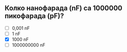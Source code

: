## Колко нанофарада (nF) са 1000000 пикофарада (pF)?

<!-- Верният отговор е отбелязан с [X] -->

- [ ] 0,001 nF
- [ ] 1 nF
- [X] 1000 nF
- [ ] 1000000000 nF
